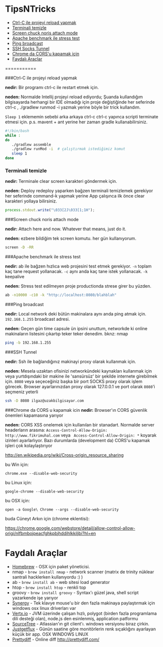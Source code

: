 TipsNTricks
===========

- [Ctrl-C ile projeyi reload yapmak](#ctrl-c-ile-projeyi-reload-yapmak)
- [Terminali temizle](#terminali-temizle)
- [Screen chuck noris attach mode](#screen-chuck-noris-attach-mode)
- [Apache benchmark ile stress test](#apache-benchmark-ile-stress-test)
- [Ping broadcast](#ping-broadcast)
- [SSH Socks Tunnel](#ssh-tunnel)
- [Chrome da CORS'u kapamak için](Chrome-da-CORS-u-kapamak-icin)
- [Faydalı Araçlar](#faydal%C4%B1-ara%C3%A7lar)

===========

###Ctrl-C ile projeyi reload yapmak

**nedir:** Bir programı ctrl-c ile restart etmek için.
   
**neden:** Normalde Intellij projeyi reload ediyordu; Şuanda kullandığım bilgisayarda herhangi bir IDE olmadığı için proje değiştiğinde her seferinde ctrl-c , ./gradlew runmod -i yazmak yerine böyle bir trick kullandım. 

`Sleep 1` eklememin sebebi arka arkaya ctrl-c ctrl-c yapınca scripti terminate etmesi için. p.s. mavent + ant yerine her zaman gradle kullanabilirsiniz.

```bash
#!/bin/bash
while :
do
   ./gradlew assemble
   ./gradlew runMod -i  # çalıştırmak istediğimiz komut
   sleep 1
done
```

### Terminali temizle
**nedir:** Terminale clear screen karakteri göndermek için.

**neden:** Deploy redeploy yaparken bağzen terminali temizlemek gerekiyor her seferinde command-k yapmak yerine App çalışınca ilk önce clear karakteri yollaya bilirsiniz.

```javascript
process.stdout.write("\033[2J\033[1;1H");
```


###Screen chuck noris attach mode

**nedir:** Attach here and now. Whatever that means, just do it.
   
**neden:** ezbere bildiğim tek screen komutu. her gün kullanıyorum.

```bash
screen -D -RR
```



###Apache benchmark ile stress test

**nedir:** ab ile bağzen hızlıca web projesini test etmek gerekiyor. 
`-n` toplam kaç tane request yollanacak.
`-c` aynı anda kaç tane istek yollanacak.
`-k` keepalive
   
**neden:** Stress test edilmeyen proje productionda strese girer bu yüzden.

```bash
ab -n10000 -c10 -k "http://localhost:8080/blahblah"
```


###Ping broadcast

**nedir:** Local network deki bütün makinalara aynı anda ping atmak için. `192.168.1.255` broadcast adresi.

**neden:** Geçen gün time capsule ün ipsini unuttum, networkde ki online makinaların listesini çıkartıp teker teker denedim. bknz: nmap

```bash
ping -b 192.168.1.255
```



###SSH Tunnel

**nedir:** Ssh ile bağlandığınız makinayi proxy olarak kullanmak için.

**neden:** Mesela uzaktan ofisinizi networkündeki kaynakları kullanmak için veya yurtdışındaki bir makine ile 'sansürsüz' bir şekilde internete girebilmek için. `8080` veya seçeceğiniz başka bir port SOCKS proxy olarak işlem görecek. Browser ayarlarınızdan proxy olarak 127.0.0.1 ve port olarak `8080`'i seçmeniz yeterli

```bash
ssh -D 8080 ilgaz@uzakbilgisayar.com
```


###Chrome da CORS u kapamak icin
**nedir:** Browser'ın CORS güvenlik önemleri kapamasına yarıyor

**neden:** CORS XSS onelemek için kullanılan bir stanadart. Normalde server headerların arasına: `Access-Control-Allow-Origin: http://www.fikrimuhal.com` veya  ` Access-Control-Allow-Origin: *` koyarak izinleri ayarlarlıyor. Bazı durumlarda (development da) CORS'u kapamak işleri çok kolaylaştırıyor

http://en.wikipedia.org/wiki/Cross-origin_resource_sharing

bu Win için:
```
chrome.exe --disable-web-security
```

bu Linux için:
```
google-chrome --disable-web-security
```
bu OSX için:
```
open -a Google\ Chrome --args --disable-web-security
```
buda Cüneyt Arkın için (chrome eklentisi):

https://chrome.google.com/webstore/detail/allow-control-allow-origi/nlfbmbojpeacfghkpbjhddihlkkiljbi?hl=en

Faydalı Araçlar
===========

* [Homebrew] - OSX için paket yöneticisi. 
* nmap - `brew install nmap` - network scanner (matrix de trinity nüklear santrali hacklerken kullanıyordu :) )
* ab - `brew install ab` - web sitesi load generator
* htop - `brew install htop` - renkli top
* groovy - `brew install groovy` - Syntax'ı güzel java, shell script yazarkende işe yarıyor
* [Synergy] - Tek klavye mouse'u bir den fazla makinaya paylaştırmak için windows osx linux driverları var
* [Vertx.io] - JVM üzerinde çalışan hızlı, polygot (birden fazla programlama dili desteği olan), node.js den esinlenmiş, application patformu 
* [SourceTree] - Atlassian'ın git client'ı. windows versiyonu biraz çirkin.
* [Justgetflux] - Günün saatine göre monitörlerin renk sıçaklığını ayarlayan küçük bir app. OSX WINDOWS LINUX
* [Prettydiff] - Online diff http://prettydiff.com/

[Homebrew]: http://brew.sh/
[Synergy]: http://synergy-foss.org/
[Vertx.io]: http://vertx.io/
[SourceTree]: http://www.sourcetreeapp.com/
[Justgetflux]: http://justgetflux.com/
[Prettydiff]: http://prettydiff.com/

